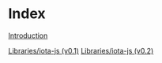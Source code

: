 # Index

[Introduction](README.md)

[Libraries/iota-js (v0.1)](root://iota-js/0.1/README.md)
[Libraries/iota-js (v0.2)](root://iota-js/0.2/README.md)
